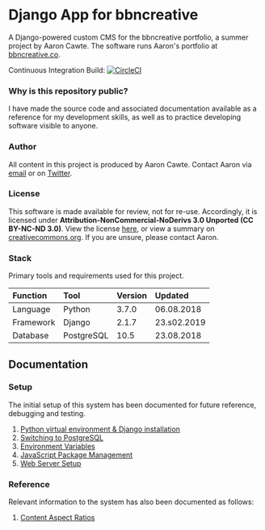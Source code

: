 # Django App for bbncreative
A Django-powered custom CMS for the bbncreative portfolio, a summer project by Aaron Cawte. The software runs Aaron's portfolio at [bbncreative.co](https://bbncreative.co).

Continuous Integration Build: [![CircleCI](https://circleci.com/gh/aaroncawte/bbncreative-django/tree/master.svg?style=svg&circle-token=dbf29770a59f46187030dc984ae4c03e1f988f42)](https://circleci.com/gh/aaroncawte/bbncreative-django)

### Why is this repository public?
I have made the source code and associated documentation available as a reference for my development skills, as well as to practice developing software visible to anyone.

### Author
All content in this project is produced by Aaron Cawte.
Contact Aaron via [email](mailto:aaron@bbncreative.co) or on [Twitter](https://twitter.com/aaroncawte).

### License
This software is made available for review, not for re-use. Accordingly, it is licensed under **Attribution-NonCommercial-NoDerivs 3.0 Unported (CC BY-NC-ND 3.0)**. View the license [here](/license.md), or view a summary on [creativecommons.org](https://creativecommons.org/licenses/by-nc-nd/3.0/). If you are unsure, please contact Aaron.
### Stack
Primary tools and requirements used for this project.

| Function | Tool | Version | Updated |
|:--|:--|:--|:--|
| Language | Python | 3.7.0 | 06.08.2018 |
| Framework | Django | 2.1.7 | 23.s02.2019 |
| Database | PostgreSQL | 10.5 | 23.08.2018 |


## Documentation

### Setup
The initial setup of this system has been documented for future reference, debugging and testing.

1. [Python virtual environment & Django installation](/docs/setup/virtualenv.md)
2. [Switching to PostgreSQL](/docs/setup/postgresql.md)
3. [Environment Variables](/docs/setup/envvars.md)
4. [JavaScript Package Management](/docs/setup/jspackages.md)
5. [Web Server Setup](/docs/setup/webserver.md)

### Reference
Relevant information to the system has also been documented as follows:

1. [Content Aspect Ratios](/docs/appendices/aspect_ratios.md)